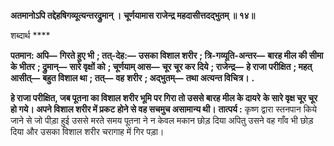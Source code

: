 **अतमानोऽपि तद्देहषिगव्यूत्यन्तरद्रुमान् ।** **चूर्णयामास राजेन्द्र महदासीत्तदद्भुतम् ॥ १४॥** 

शब्दार्थ **** 

**पतमान: अपि—** **गिरते हुए भी** **; तत्-देह:—** **उसका विशाल शरीर** **; त्रि-गव्यूति-अन्तर—** **बारह मील की सीमा के भीतर** **; द्रुमान्—** **सारे वृक्षों को** **; चूर्णयाम् आस—** **चूर चूर कर दिये** **; राजेन्द्र—** **हे राजा परीक्षित** **; महत् आसीत्—** **बहुत विशाल था** **; तत्—** **वह** **शरीर** **; अद्भुतम्—** **तथा अत्यन्त विचित्र।** **.** 

**हे राजा परीक्षित, जब पूतना का विशाल शरीर भूमि पर गिरा तो उससे बारह मील के दायरे** **के सारे वृक्ष चूर चूर हो गये। अपने विशाल शरीर में प्रकट होने से वह सचमुच असामान्य थी।** **तात्पर्य :** कृष्ण द्वारा स्तनपान किये जाने से जो पीड़ा हुई उससे मरते समय पूतना ने न केवल मकान छोड़ दिया अपितु उसने वह गाँव भी छोड़ दिया और उसका विशाल शरीर चरागाह में गिर पड़ा।  